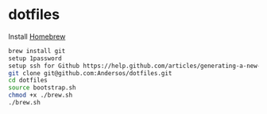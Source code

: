 # dotfiles

Install [Homebrew](http://brew.sh/)
```bash
brew install git
setup 1password
setup ssh for Github https://help.github.com/articles/generating-a-new-ssh-key-and-adding-it-to-the-ssh-agent/
git clone git@github.com:Andersos/dotfiles.git
cd dotfiles
source bootstrap.sh
chmod +x ./brew.sh
./brew.sh
```
